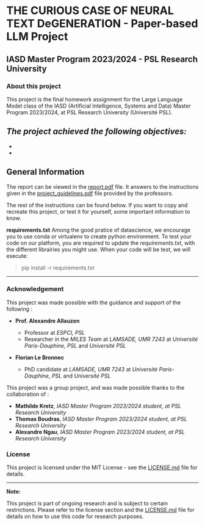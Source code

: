 # THE CURIOUS CASE OF NEURAL TEXT DeGENERATION - Paper-based LLM Project

## IASD Master Program 2023/2024 - PSL Research University

### About this project

This project is the final homework assignment for the Large Language Model class of the IASD (Artificial Intelligence, Systems and Data) Master Program 2023/2024, at PSL Research University (Université PSL).

*The project achieved the following objectives:*
-
-
-

## General Information

The report can be viewed in the [report.pdf](report.pdf) file. It answers to the instructions given in the [project_guidelines.pdf](project_guidelines.pdf) file provided by the professors.

The rest of the instructions can be found below. If you want to copy and recreate this project, or test it for yourself, some important information to know.

**requirements.txt**
Among the good pratice of datascience, we encourage you to use conda or virtualenv to create python environment. 
To test your code on our platform, you are required to update the *requirements.txt*, with the different librairies you might use. 
When your code will be test, we will execute: 
  > pip install -r requirements.txt

---

### Acknowledgement

This project was made possible with the guidance and support of the following :

- **Prof. Alexandre Allauzen**
  - Professor at *ESPCI, PSL*
  - Researcher in the *MILES Team* at *LAMSADE, UMR 7243* at *Université Paris-Dauphine, PSL* and *Université PSL*

- **Florian Le Bronnec**
  - PhD candidate at *LAMSADE, UMR 7243* at *Université Paris-Dauphine, PSL* and *Université PSL*
 
This project was a group project, and was made possible thanks to the collaboration of :

- **Mathilde Kretz**, *IASD Master Program 2023/2024 student, at PSL Research University*
- **Thomas Boudras**, *IASD Master Program 2023/2024 student, at PSL Research University*
- **Alexandre Ngau**, *IASD Master Program 2023/2024 student, at PSL Research University*

### License

This project is licensed under the MIT License - see the [LICENSE.md](LICENSE.md) file for details.

---

**Note:**

This project is part of ongoing research and is subject to certain restrictions. Please refer to the license section and the [LICENSE.md](LICENSE.md) file for details on how to use this code for research purposes.
